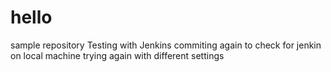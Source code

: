 # hello
sample repository
Testing with Jenkins
commiting again to check for jenkin on local machine
trying again with different settings
